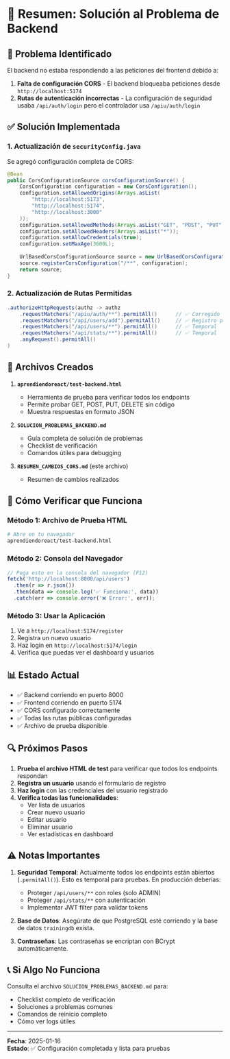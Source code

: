 # 🔧 Resumen: Solución al Problema de Backend

## 🎯 Problema Identificado

El backend no estaba respondiendo a las peticiones del frontend debido a:

1. **Falta de configuración CORS** - El backend bloqueaba peticiones desde `http://localhost:5174`
2. **Rutas de autenticación incorrectas** - La configuración de seguridad usaba `/api/auth/login` pero el controlador usa `/apiu/auth/login`

## ✅ Solución Implementada

### 1. Actualización de `securityConfig.java`

Se agregó configuración completa de CORS:

```java
@Bean
public CorsConfigurationSource corsConfigurationSource() {
    CorsConfiguration configuration = new CorsConfiguration();
    configuration.setAllowedOrigins(Arrays.asList(
        "http://localhost:5173", 
        "http://localhost:5174", 
        "http://localhost:3000"
    ));
    configuration.setAllowedMethods(Arrays.asList("GET", "POST", "PUT", "DELETE", "OPTIONS"));
    configuration.setAllowedHeaders(Arrays.asList("*"));
    configuration.setAllowCredentials(true);
    configuration.setMaxAge(3600L);
    
    UrlBasedCorsConfigurationSource source = new UrlBasedCorsConfigurationSource();
    source.registerCorsConfiguration("/**", configuration);
    return source;
}
```

### 2. Actualización de Rutas Permitidas

```java
.authorizeHttpRequests(authz -> authz
    .requestMatchers("/apiu/auth/**").permitAll()      // ✅ Corregido
    .requestMatchers("/api/users/add").permitAll()     // ✅ Registro público
    .requestMatchers("/api/users/**").permitAll()      // ✅ Temporal
    .requestMatchers("/api/stats/**").permitAll()      // ✅ Temporal
    .anyRequest().permitAll()
)
```

## 📁 Archivos Creados

1. **`aprendiendoreact/test-backend.html`**
   - Herramienta de prueba para verificar todos los endpoints
   - Permite probar GET, POST, PUT, DELETE sin código
   - Muestra respuestas en formato JSON

2. **`SOLUCION_PROBLEMAS_BACKEND.md`**
   - Guía completa de solución de problemas
   - Checklist de verificación
   - Comandos útiles para debugging

3. **`RESUMEN_CAMBIOS_CORS.md`** (este archivo)
   - Resumen de cambios realizados

## 🚀 Cómo Verificar que Funciona

### Método 1: Archivo de Prueba HTML
```bash
# Abre en tu navegador
aprendiendoreact/test-backend.html
```

### Método 2: Consola del Navegador
```javascript
// Pega esto en la consola del navegador (F12)
fetch('http://localhost:8000/api/users')
  .then(r => r.json())
  .then(data => console.log('✅ Funciona:', data))
  .catch(err => console.error('❌ Error:', err));
```

### Método 3: Usar la Aplicación
1. Ve a `http://localhost:5174/register`
2. Registra un nuevo usuario
3. Haz login en `http://localhost:5174/login`
4. Verifica que puedas ver el dashboard y usuarios

## 📊 Estado Actual

- ✅ Backend corriendo en puerto 8000
- ✅ Frontend corriendo en puerto 5174
- ✅ CORS configurado correctamente
- ✅ Todas las rutas públicas configuradas
- ✅ Archivo de prueba disponible

## 🔍 Próximos Pasos

1. **Prueba el archivo HTML de test** para verificar que todos los endpoints respondan
2. **Registra un usuario** usando el formulario de registro
3. **Haz login** con las credenciales del usuario registrado
4. **Verifica todas las funcionalidades**:
   - Ver lista de usuarios
   - Crear nuevo usuario
   - Editar usuario
   - Eliminar usuario
   - Ver estadísticas en dashboard

## ⚠️ Notas Importantes

1. **Seguridad Temporal**: Actualmente todos los endpoints están abiertos (`.permitAll()`). Esto es temporal para pruebas. En producción deberías:
   - Proteger `/api/users/**` con roles (solo ADMIN)
   - Proteger `/api/stats/**` con autenticación
   - Implementar JWT filter para validar tokens

2. **Base de Datos**: Asegúrate de que PostgreSQL esté corriendo y la base de datos `trainingdb` exista.

3. **Contraseñas**: Las contraseñas se encriptan con BCrypt automáticamente.

## 📞 Si Algo No Funciona

Consulta el archivo `SOLUCION_PROBLEMAS_BACKEND.md` para:
- Checklist completo de verificación
- Soluciones a problemas comunes
- Comandos de reinicio completo
- Cómo ver logs útiles

---

**Fecha**: 2025-01-16  
**Estado**: ✅ Configuración completada y lista para pruebas